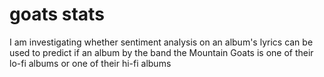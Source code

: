# goats stats
I am investigating whether sentiment analysis on an album's lyrics can be used to predict if an album by the band the Mountain Goats is one of their lo-fi albums or one of their hi-fi albums
